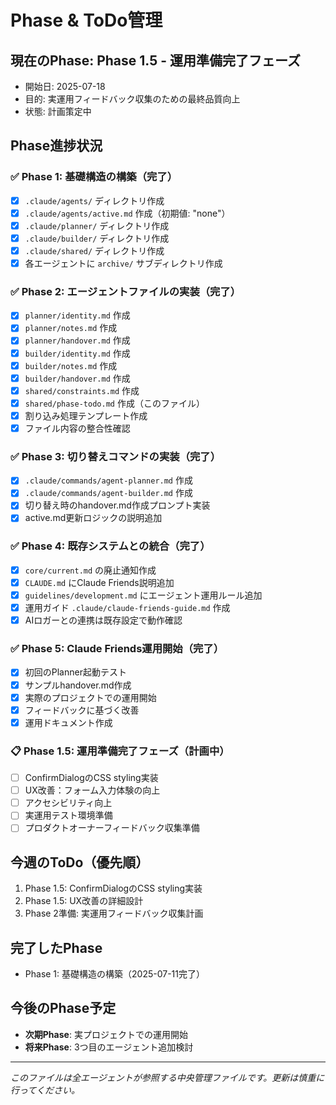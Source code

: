 # Phase & ToDo管理

## 現在のPhase: Phase 1.5 - 運用準備完了フェーズ
- 開始日: 2025-07-18
- 目的: 実運用フィードバック収集のための最終品質向上
- 状態: 計画策定中

## Phase進捗状況

### ✅ Phase 1: 基礎構造の構築（完了）
- [x] `.claude/agents/` ディレクトリ作成
- [x] `.claude/agents/active.md` 作成（初期値: "none"）
- [x] `.claude/planner/` ディレクトリ作成
- [x] `.claude/builder/` ディレクトリ作成
- [x] `.claude/shared/` ディレクトリ作成
- [x] 各エージェントに `archive/` サブディレクトリ作成

### ✅ Phase 2: エージェントファイルの実装（完了）
- [x] `planner/identity.md` 作成
- [x] `planner/notes.md` 作成
- [x] `planner/handover.md` 作成
- [x] `builder/identity.md` 作成
- [x] `builder/notes.md` 作成
- [x] `builder/handover.md` 作成
- [x] `shared/constraints.md` 作成
- [x] `shared/phase-todo.md` 作成（このファイル）
- [x] 割り込み処理テンプレート作成
- [x] ファイル内容の整合性確認

### ✅ Phase 3: 切り替えコマンドの実装（完了）
- [x] `.claude/commands/agent-planner.md` 作成
- [x] `.claude/commands/agent-builder.md` 作成
- [x] 切り替え時のhandover.md作成プロンプト実装
- [x] active.md更新ロジックの説明追加

### ✅ Phase 4: 既存システムとの統合（完了）
- [x] `core/current.md` の廃止通知作成
- [x] `CLAUDE.md` にClaude Friends説明追加
- [x] `guidelines/development.md` にエージェント運用ルール追加
- [x] 運用ガイド `.claude/claude-friends-guide.md` 作成
- [x] AIロガーとの連携は既存設定で動作確認

### ✅ Phase 5: Claude Friends運用開始（完了）
- [x] 初回のPlanner起動テスト
- [x] サンプルhandover.md作成
- [x] 実際のプロジェクトでの運用開始
- [x] フィードバックに基づく改善
- [x] 運用ドキュメント作成

### 📋 Phase 1.5: 運用準備完了フェーズ（計画中）
- [ ] ConfirmDialogのCSS styling実装
- [ ] UX改善：フォーム入力体験の向上
- [ ] アクセシビリティ向上
- [ ] 実運用テスト環境準備
- [ ] プロダクトオーナーフィードバック収集準備

## 今週のToDo（優先順）
1. Phase 1.5: ConfirmDialogのCSS styling実装
2. Phase 1.5: UX改善の詳細設計
3. Phase 2準備: 実運用フィードバック収集計画

## 完了したPhase
- Phase 1: 基礎構造の構築（2025-07-11完了）

## 今後のPhase予定
- **次期Phase**: 実プロジェクトでの運用開始
- **将来Phase**: 3つ目のエージェント追加検討

---
*このファイルは全エージェントが参照する中央管理ファイルです。更新は慎重に行ってください。*